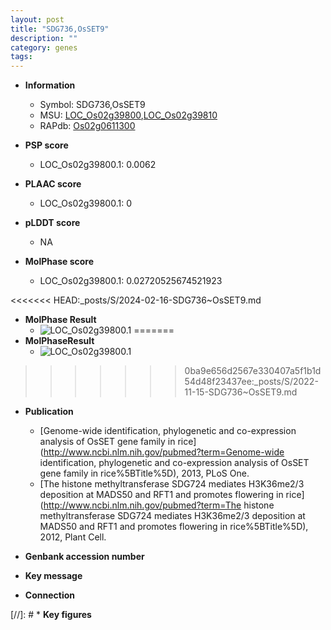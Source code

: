 ```yaml
---
layout: post
title: "SDG736,OsSET9"
description: ""
category: genes
tags: 
---
```


* **Information**  
    + Symbol: SDG736,OsSET9  
    + MSU: [LOC_Os02g39800](http://rice.plantbiology.msu.edu/cgi-bin/ORF_infopage.cgi?orf=LOC_Os02g39800),[LOC_Os02g39810](http://rice.plantbiology.msu.edu/cgi-bin/ORF_infopage.cgi?orf=LOC_Os02g39810)  
    + RAPdb: [Os02g0611300](http://rapdb.dna.affrc.go.jp/viewer/gbrowse_details/irgsp1?name=Os02g0611300)  

* **PSP score**  
    + LOC_Os02g39800.1: 0.0062 

* **PLAAC score**  
    + LOC_Os02g39800.1: 0 

* **pLDDT score**
    + NA


* **MolPhase score**
    + LOC_Os02g39800.1: 0.02720525674521923

<<<<<<< HEAD:_posts/S/2024-02-16-SDG736~OsSET9.md
* **MolPhase Result**
    + ![LOC_Os02g39800.1](https://304243504.github.io/Pictures/LOC_Os02g/LOC_Os02g39800.1.png)
=======
* **MolPhaseResult**
    + ![LOC_Os02g39800.1](https://ricepsp.github.io/pictures/LOC_Os02g/LOC_Os02g39800.1.png)
>>>>>>> 0ba9e656d2567e330407a5f1b1d54d48f23437ee:_posts/S/2022-11-15-SDG736~OsSET9.md

* **Publication**  
    + [Genome-wide identification, phylogenetic and co-expression analysis of OsSET gene family in rice](http://www.ncbi.nlm.nih.gov/pubmed?term=Genome-wide identification, phylogenetic and co-expression analysis of OsSET gene family in rice%5BTitle%5D), 2013, PLoS One.
    + [The histone methyltransferase SDG724 mediates H3K36me2/3 deposition at MADS50 and RFT1 and promotes flowering in rice](http://www.ncbi.nlm.nih.gov/pubmed?term=The histone methyltransferase SDG724 mediates H3K36me2/3 deposition at MADS50 and RFT1 and promotes flowering in rice%5BTitle%5D), 2012, Plant Cell.

* **Genbank accession number**  

* **Key message**  

* **Connection**  

[//]: # * **Key figures**  


